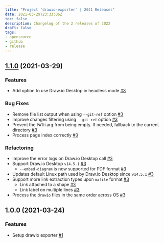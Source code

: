 ```yaml
---
title: "Project 'drawio-exporter' | 2021 Releases"
date: 2021-03-29T23:33:06Z
toc: false
description: Changelog of the 2 releases of 2022
draft: false
tags:
- opensource
- github
- release
---
```

## [1.1.0](https://github.com/rlespinasse/drawio-export/compare/v1.0.0...v1.1.0) (2021-03-29)


### Features

* Add option to use Draw.io Desktop in headless mode [#3](https://github.com/rlespinasse/drawio-exporter/pull/3)

### Bug Fixes

* Remove file list output when using `--git-ref` option [#3](https://github.com/rlespinasse/drawio-exporter/pull/3)
* Improve changes filtering using `--git-ref` option [#3](https://github.com/rlespinasse/drawio-exporter/pull/3)
* Prevent the `PATH` arg from being empty. If needed, fallback to the current directory [#3](https://github.com/rlespinasse/drawio-exporter/pull/3)
* Process page index correctly [#3](https://github.com/rlespinasse/drawio-exporter/pull/3)

### Refactoring

* Improve the error logs on Draw.io Desktop call  [#3](https://github.com/rlespinasse/drawio-exporter/pull/3)
* Support Draw.io Desktop `v14.5.1` [#3](https://github.com/rlespinasse/drawio-exporter/pull/3)
   * `--embed-diagram` is now supported for PDF format [#3](https://github.com/rlespinasse/drawio-exporter/pull/3)
* Updates default Linux path used by Draw.io Desktop since `v14.5.1` [#3](https://github.com/rlespinasse/drawio-exporter/pull/3)
* Support more link extraction types upon `mxfile` format [#3](https://github.com/rlespinasse/drawio-exporter/pull/3)
   * Link attached to a shape [#3](https://github.com/rlespinasse/drawio-exporter/pull/3)
   * Link label on multiple lines [#3](https://github.com/rlespinasse/drawio-exporter/pull/3)
* Process the `drawio` files in the same order across OS [#3](https://github.com/rlespinasse/drawio-exporter/pull/3)



## 1.0.0 (2021-03-24)


### Features

* Setup drawio exporter [#1](https://github.com/rlespinasse/drawio-exporter/pull/1)



